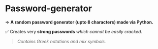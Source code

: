 # Password-generator
 
⇒ **A random password generator (upto 8 characters) made via Python.**

✅ Creates very **strong passwords** _which cannot be easily cracked_.
 
> _Contains Greek notations and mix symbols._


